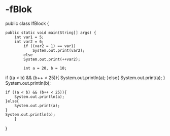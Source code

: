 # -fBlok
public class IfBlock {

    public static void main(String[] args) {
        int var1 = 5;
        int var2 = 6;
            if ((var2 = 1) == var1)
                System.out.print(var2);
            else
            System.out.print(++var2);

            int a = 20, b = 10;
if ((a < b) && (b++ < 25)){
    System.out.println(a);
}else{
    System.out.print(a);
}
System.out.println(b);
    

    if ((a < b) && (b++ < 25)){
        System.out.println(a);
    }else{
        System.out.print(a);
    }
    System.out.println(b);
        }
    
}
